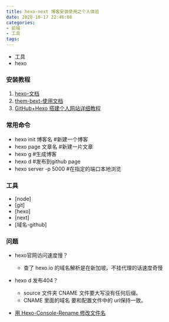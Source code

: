 ```yaml
---
title: hexo-next 博客安装使用之个人体验
date: 2020-10-17 22:46:08
categories:
- 前端
- 工具
tags:
--- 
```

- 工具 
- hexo

### 安装教程
1. [hexo-文档](https://hexo.io/zh-cn/docs/)
2. [them-bext-使用文档](https://theme-next.iissnan.com/getting-started.html)
3. [GitHub+Hexo 搭建个人网站详细教程](https://zhuanlan.zhihu.com/p/26625249)

<!--more-->
### 常用命令
- hexo init 博客名   #新建一个博客
- hexo page 文章名   #新建一片文章
- hexo g             #生成博客
- hexo d            #发布到github page
- hexo server -p 5000 #在指定的端口本地浏览

### 工具
- [node]
- [git]
- [hexo]
- [next]
- [域名-github]

### 问题
- hexo官网访问速度慢？
    - 查了 hexo.io 的域名解析是在新加坡。不挂代理的话速度奇慢
- hexo d 发布404？
    - source 文件夹 CNAME 文件要大写没有任何后缀。
    - CNAME 里面的域名 要和配置文件中的 url保持一致。

- [用 Hexo-Console-Rename 修改文件名](https://roro4ever.github.io/2019/11/28/%E7%94%A8-hexo-console-rename-%E4%BF%AE%E6%94%B9%E6%96%87%E4%BB%B6%E5%90%8D/%E7%94%A8-hexo-console-rename-%E4%BF%AE%E6%94%B9%E6%96%87%E4%BB%B6%E5%90%8D/)